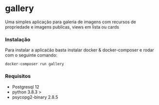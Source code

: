# gallery
Uma simples aplicação para galeria de imagens com recursos de propriedade e imagens publicas, views em lista ou cards 

### Instalação

Para instalar a aplicaćão basta instalar docker & docker-composer e rodar com o seguinte comando:
```
docker-composer run gallery
```

### Requisitos

- Postgresql 12
- python 3.8.3 >
- psycopg2-binary 2.8.5
